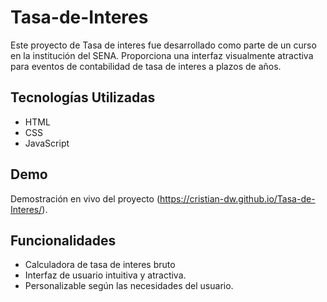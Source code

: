 # Tasa-de-Interes 

Este proyecto de Tasa de interes fue desarrollado como parte de un curso en la institución del SENA. Proporciona una interfaz visualmente atractiva para eventos de contabilidad de tasa de interes a plazos de años.

## Tecnologías Utilizadas

- HTML
- CSS
- JavaScript

## Demo

Demostración en vivo del proyecto (https://cristian-dw.github.io/Tasa-de-Interes/).

## Funcionalidades

- Calculadora de tasa de interes bruto
- Interfaz de usuario intuitiva y atractiva.
- Personalizable según las necesidades del usuario.


